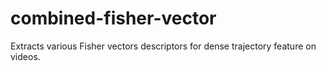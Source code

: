 # combined-fisher-vector
Extracts various Fisher vectors descriptors for dense trajectory feature on videos.
